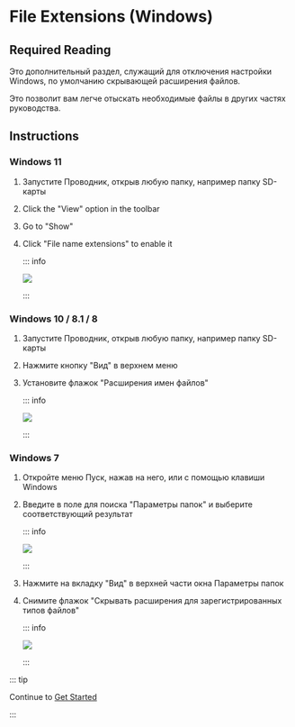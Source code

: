 # File Extensions (Windows)

## Required Reading

Это дополнительный раздел, служащий для отключения настройки Windows, по умолчанию скрывающей расширения файлов.

Это позволит вам легче отыскать необходимые файлы в других частях руководства.

## Instructions

### Windows 11

1. Запустите Проводник, открыв любую папку, например папку SD-карты
2. Click the "View" option in the toolbar
3. Go to "Show"
4. Click "File name extensions" to enable it

   ::: info

   ![](/images/screenshots/windows-11-file-extensions.png)

   :::

### Windows 10 / 8.1 / 8

1. Запустите Проводник, открыв любую папку, например папку SD-карты
2. Нажмите кнопку "Вид" в верхнем меню
3. Установите флажок "Расширения имен файлов"

   ::: info

   ![](/images/screenshots/windows-10-file-extensions.png)

   :::

### Windows 7

1. Откройте меню Пуск, нажав на него, или с помощью клавиши Windows

2. Введите в поле для поиска "Параметры папок" и выберите соответствующий результат

   ::: info

   ![](/images/screenshots/windows-7-folder-options-start-menu.png)

   :::

3. Нажмите на вкладку "Вид" в верхней части окна Параметры папок

4. Снимите флажок "Скрывать расширения для зарегистрированных типов файлов"

   ::: info

   ![](/images/screenshots/windows-7-folder-options.png)

   :::

::: tip

Continue to [Get Started](get-started)

:::
